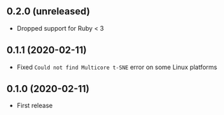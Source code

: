## 0.2.0 (unreleased)

- Dropped support for Ruby < 3

## 0.1.1 (2020-02-11)

- Fixed `Could not find Multicore t-SNE` error on some Linux platforms

## 0.1.0 (2020-02-11)

- First release
